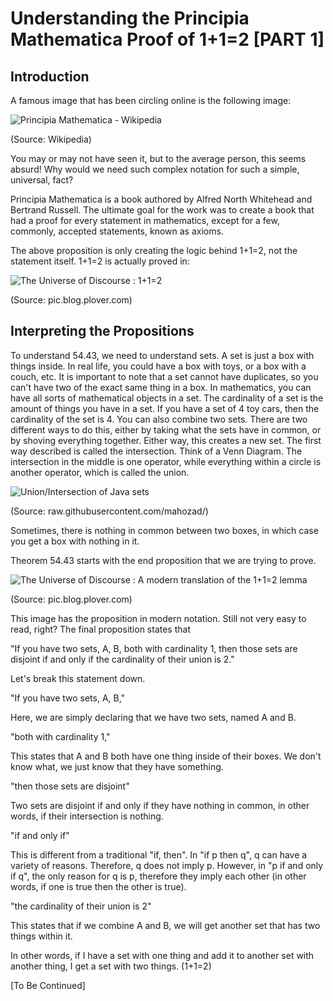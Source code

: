 # Understanding the Principia Mathematica Proof of 1+1=2 [PART 1]
## Introduction
A famous image that has been circling online is the following image:

![Principia Mathematica - Wikipedia](https://upload.wikimedia.org/wikipedia/commons/thumb/d/d7/Principia_Mathematica_54-43.png/500px-Principia_Mathematica_54-43.png)

(Source: Wikipedia)

You may or may not have seen it, but to the average person, this seems absurd! Why would we need such complex notation for such a simple, universal, fact? 

Principia Mathematica is a book authored by Alfred North Whitehead and Bertrand Russell. The ultimate goal for the work was to create a book that had a proof for every statement in mathematics, except for a few, commonly, accepted statements, known as axioms.

The above proposition is only creating the logic behind 1+1=2, not the statement itself. 1+1=2 is actually proved in:

![The Universe of Discourse : 1+1=2](https://pic.blog.plover.com/math/PM/1+1=2-cardinals.png)

(Source: pic.blog.plover.com)
## Interpreting the Propositions
To understand 54.43, we need to understand sets. A set is just a box with things inside. In real life, you could have a box with toys, or a box with a couch, etc. It is important to note that a set cannot have duplicates, so you can't have two of the exact same thing in a box. In mathematics, you can have all sorts of mathematical objects in a set. The cardinality of a set is the amount of things you have in a set. If you have a set of 4 toy cars, then the cardinality of the set is 4. You can also combine two sets. There are two different ways to do this, either by taking what the sets have in common, or by shoving everything together. Either way, this creates a new set. The first way described is called the intersection. Think of a Venn Diagram. The intersection in the middle is one operator, while everything within a circle is another operator, which is called the union.

![Union/Intersection of Java sets](https://raw.githubusercontent.com/mahozad/mahozad/master/stackoverflow/java-union-intersection.svg)

(Source: raw.githubusercontent.com/mahozad/)

Sometimes, there is nothing in common between two boxes, in which case you get a box with nothing in it.

Theorem 54.43 starts with the end proposition that we are trying to prove. 

![The Universe of Discourse : A modern translation of the 1+1=2 lemma](https://pic.blog.plover.com/math/PM-translation/1+1=2-translation.png)

(Source: pic.blog.plover.com)

This image has the proposition in modern notation. Still not very easy to read, right? The final proposition states that 

"If you have two sets, A, B, both with cardinality 1, then those sets are disjoint if and only if the cardinality of their union is 2."

Let's break this statement down.

"If you have two sets, A, B,"

Here, we are simply declaring that we have two sets, named A and B.

"both with cardinality 1,"

This states that A and B both have one thing inside of their boxes. We don't know what, we just know that they have something.

"then those sets are disjoint"

Two sets are disjoint if and only if they have nothing in common, in other words, if their intersection is nothing.

"if and only if"

This is different from a traditional "if, then". In "if p then q", q can have a variety of reasons. Therefore, q does not imply p. However, in "p if and only if q", the only reason for q is p, therefore they imply each other (in other words, if one is true then the other is true).

"the cardinality of their union is 2"

This states that if we combine A and B, we will get another set that has two things within it.

In other words, if I have a set with one thing and add it to another set with another thing, I get a set with two things. (1+1=2)

[To Be Continued]
